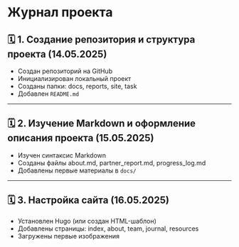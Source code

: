 # Журнал проекта

## 🗓 1. Создание репозитория и структура проекта (14.05.2025)

- Создан репозиторий на GitHub
- Инициализирован локальный проект
- Созданы папки: docs, reports, site, task
- Добавлен `README.md`

---

## 🗓 2. Изучение Markdown и оформление описания проекта (15.05.2025)

- Изучен синтаксис Markdown
- Созданы файлы about.md, partner_report.md, progress_log.md
- Добавлены первые материалы в `docs/`

---

## 🗓 3. Настройка сайта (16.05.2025)

- Установлен Hugo (или создан HTML-шаблон)
- Добавлены страницы: index, about, team, journal, resources
- Загружены первые изображения